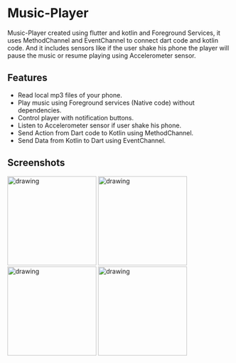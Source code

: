 # Music-Player
Music-Player created using flutter and kotlin and Foreground Services, it uses MethodChannel and EventChannel to connect dart code and kotlin code. And it includes sensors like if the user shake his phone the player will pause the music or resume playing using Accelerometer sensor. 


## Features
- Read local mp3 files of your phone.
- Play music using Foreground services (Native code) without dependencies.
- Control player with notification buttons.
- Listen to Accelerometer sensor if user shake his phone.
- Send Action from Dart code to Kotlin using MethodChannel.
- Send Data from Kotlin to Dart using EventChannel.


## Screenshots
<img src=https://user-images.githubusercontent.com/65148928/170351287-38d27be6-8124-4fea-aafa-c12e6ab8e5d2.png  alt="drawing" width="200"/>
<img src=https://user-images.githubusercontent.com/65148928/170351289-eed59803-868c-40a7-b32a-aa7fe76499b8.png alt="drawing" width="200"/>
<img src=https://user-images.githubusercontent.com/65148928/170351291-34220a17-6c79-4354-aca9-5a37d9e916cd.png alt="drawing" width="200"/>
<img src=https://user-images.githubusercontent.com/65148928/170351299-e1e2163b-e329-4a08-ab9a-59f6aa53cd8c.png alt="drawing" width="200"/>


